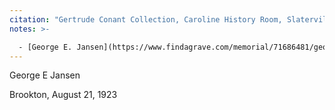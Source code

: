 ```yaml
---
citation: "Gertrude Conant Collection, Caroline History Room, Slaterville Springs NY."
notes: >-

  - [George E. Jansen](https://www.findagrave.com/memorial/71686481/george-jansen) (1847 to 25 Jan 1936).
---
```


George E Jansen

Brookton, August 21, 1923


